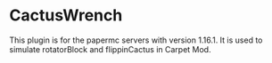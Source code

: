 # CactusWrench
This plugin is for the papermc servers with version 1.16.1.
It is used to simulate rotatorBlock and flippinCactus in Carpet Mod.

